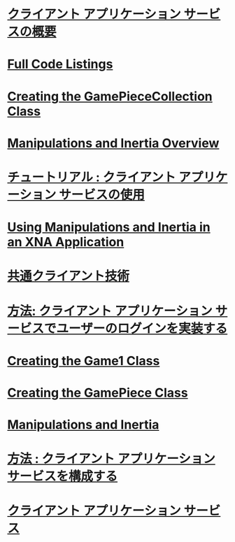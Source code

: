 # [クライアント アプリケーション サービスの概要](client-application-services-overview.md)
# [Full Code Listings](full-code-listings.md)
# [Creating the GamePieceCollection Class](creating-the-gamepiececollection-class.md)
# [Manipulations and Inertia Overview](manipulations-and-inertia-overview.md)
# [チュートリアル : クライアント アプリケーション サービスの使用](walkthrough-using-client-application-services.md)
# [Using Manipulations and Inertia in an XNA Application](use-manipulations-and-inertia-in-an-xna-application.md)
# [共通クライアント技術](index.md)
# [方法: クライアント アプリケーション サービスでユーザーのログインを実装する](how-to-implement-user-login-with-client-application-services.md)
# [Creating the Game1 Class](creating-the-game1-class.md)
# [Creating the GamePiece Class](creating-the-gamepiece-class.md)
# [Manipulations and Inertia](manipulations-and-inertia.md)
# [方法 : クライアント アプリケーション サービスを構成する](how-to-configure-client-application-services.md)
# [クライアント アプリケーション サービス](client-application-services.md)
